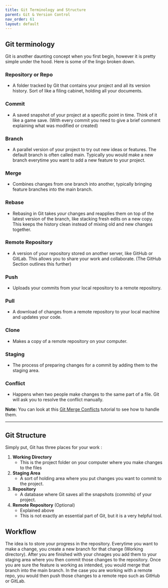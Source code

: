 ```yaml
---
title: Git Terminology and Structure
parent: Git & Version Control
nav_order: 61
layout: default
---
```


## Git terminology 
Git is another daunting concept when you first begin, however it is pretty simple under the hood. Here is some of the lingo broken down. 

### Repository or Repo
- A folder tracked by Git that contains your project and all its version history. Sort of like a filing cabinet, holding all your documents. 

### Commit
- A saved snapshot of your project at a specific point in time. Think of it like a game save. (With every commit you need to give a brief comment explaining what was modified or created)

### Branch
- A parallel version of your project to try out new ideas or features. The default branch is often called main. Typically you would make a new branch everytime you want to add a new feature to your project. 

### Merge 
- Combines changes from one branch into another, typically bringing feature branches into the main branch.

### Rebase
- Rebasing in Git takes _your_ changes and reapplies them on top of the latest version of the branch, like stacking fresh edits on a new copy. This keeps the history clean instead of mixing old and new changes together.

### Remote Repository
- A version of your repository stored on another server, like GitHub or GitLab. This allows you to share your work and collaborate. (The GitHub Section outlines this further)

### Push 
- Uploads your commits from your local repository to a remote repository. 

### Pull 
- A download of changes from a remote repository to your local machine and updates your code.

### Clone 
- Makes a copy of a remote repository on your computer.

### Staging 
- The process of preparing changes for a commit by adding them to the staging area.

### Conflict
- Happens when two people make changes to the same part of a file. Git will ask you to resolve the conflict manually.
    
**Note:** You can look at this [Git Merge Conflicts](https://www.atlassian.com/git/tutorials/using-branches/merge-conflicts) tutorial to see how to handle them.


---
## Git Structure
Simply put, Git has three places for your work :
1. **Working Directory**
    - This is the project folder on your computer where you make changes to the files 
2. **Staging Area**
    - A sort of holding area where you put changes you want to commit to the project. 
3. **Repository**
    - A database where Git saves all the snapshots (commits) of your project. 
4. **Remote Repository** (Optional)
    - Explained above
    - This is not exactly an essential part of Git, but it is a very helpful tool.

## Workflow 
The idea is to store your progress in the repository. Everytime you want to make a change, you create a new branch for that change (Working directory). After you are finished with your chnages you add them to your staging area where you then commit those changes to the repository. Once you are sure the feature is working as intended, you would merge that branch into the main branch. In the case you are working with a remote repo, you would then push those changes to a remote repo such as GitHub or GitLab. 
